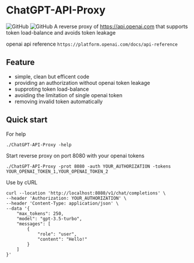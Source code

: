 # ChatGPT-API-Proxy
![GitHub](https://img.shields.io/github/license/Heng-Bian/ChatGPT-API-Proxy)
![GitHub](https://img.shields.io/badge/build-pass-green)
A reverse proxy of https://api.openai.com that supports token load-balance and avoids token leakage

openai api reference
`https://platform.openai.com/docs/api-reference`
## Feature

- simple, clean but efficent code
- providing an authorization without openai token leakage
- supproting token load-balance
- avoiding the limitation of single openai token
- removing invalid token automatically

## Quick start
For help
```
./ChatGPT-API-Proxy -help
```
Start reverse proxy on port 8080 with your openai tokens
```
./ChatGPT-API-Proxy -prot 8080 -auth YOUR_AUTHORIZATION -tokens YOUR_OPENAI_TOKEN_1,YOUR_OPENAI_TOKEN_2
```
Use by cURL
```
curl --location 'http://localhost:8080/v1/chat/completions' \
--header 'Authorization: YOUR_AUTHORIZATION' \
--header 'Content-Type: application/json' \
--data '{
    "max_tokens": 250,
    "model": "gpt-3.5-turbo",
    "messages": [
        {
            "role": "user",
            "content": "Hello!"
        }
    ]
}'
```
